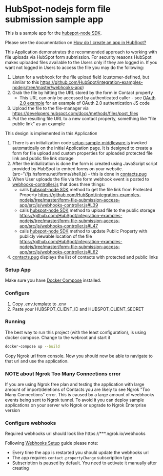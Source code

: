 # HubSpot-nodejs form file submission sample app

This is a sample app for the [hubspot-node SDK](https://github.com/MadKudu/node-hubspot). 

Please see the documentation on [How do I create an app in HubSpot?](https://developers.hubspot.com/docs/faq/how-do-i-create-an-app-in-hubspot)

This Application demonstrates the recommended approach to working with file uploads via HubSpot form submission. For security reasons HubSpot makes uploaded files available to the Users only if they are logged in. If you want not logged in Users to access the file you may do the following:

1. Listen for a webhook for the file upload field (customer-defined, but similar to this https://github.com/HubSpot/integration-examples-nodejs/tree/master/webhooks-app)
2. Grab the file by hitting the URL stored by the form in Contact property
   - This URL can only be accessed by authenticated caller - see [OAuth 2.0 example](https://github.com/HubSpot/integration-examples-nodejs/tree/master/oauth-app) for an example of OAuth 2.0 authentication JS code
3. Upload the file to the file-manager via https://developers.hubspot.com/docs/methods/files/post_files
4. Put the resulting file URL to a new contact property, something like "file public link" as an example

This design is implemented in this Application

1. There is an initialization code [setup-sample-middleware.js](https://github.com/HubSpot/integration-examples-nodejs/tree/master/form-file-submission-access-app/src/js/setup-sample-middleware.js) invoked automatically on the initial Application page. It is designed to create a form for file upload and custom properties for uploaded protected file link and public file link storage
2. After the initialization is done the form is created using JavaScript script provided by HubSpot to embed forms on your website. (src="//js.hsforms.net/forms/shell.js) - this is done in [contacts.pug](https://github.com/HubSpot/integration-examples-nodejs/tree/master/form-file-submission-access-app/src/views/contacts.pug)
3. When User uploads the file via the form webhook event is posted to [webhooks-controller.js](https://github.com/HubSpot/integration-examples-nodejs/tree/master/form-file-submission-access-app/src/js/webhooks-controller.js) that does three things:
   - calls [hubspot-node SDK](https://github.com/MadKudu/node-hubspot) method to get the file link from Protected Property https://github.com/HubSpot/integration-examples-nodejs/tree/master/form-file-submission-access-app/src/js/webhooks-controller.js#L39
   - calls [hubspot-node SDK](https://github.com/MadKudu/node-hubspot) method to upload file to the public storage https://github.com/HubSpot/integration-examples-nodejs/tree/master/form-file-submission-access-app/src/js/webhooks-controller.js#L47
   - calls [hubspot-node SDK](https://github.com/MadKudu/node-hubspot) method to update Public Property with publicly viewable location of the file https://github.com/HubSpot/integration-examples-nodejs/tree/master/form-file-submission-access-app/src/js/webhooks-controller.js#L62
4. [contacts.pug](https://github.com/HubSpot/integration-examples-nodejs/tree/master/form-file-submission-access-app/src/views/contacts.pug) displays the list of contacts with protected and public links 

### Setup App

Make sure you have [Docker Compose](https://docs.docker.com/compose/) installed.

### Configure

1. Copy .env.template to .env
2. Paste your HUBSPOT_CLIENT_ID and HUBSPOT_CLIENT_SECRET

### Running

The best way to run this project (with the least configuration), is using docker compose. Change to the webroot and start it

```bash
docker-compose up --build
```

Copy Ngrok url from console. Now you should now be able to navigate to that url and use the application.

### NOTE about Ngrok Too Many Connections error

If you are using Ngrok free plan and testing the application with large amount of import/deletions of Contacts you are likely to see Ngrok "Too Many Connections" error.
This is caused by a large amount of weebhooks events being sent to Ngrok tunnel. To avoid it you can deploy sample applications on your server w/o Ngrok or upgrade to Ngrok Enterprise version

### Configure webhooks

Required webhooks url should look like https://***.ngrok.io/webhooks

Following [Webhooks Setup](https://developers.hubspot.com/docs/methods/webhooks/webhooks-overview) guide please note:
- Every time the app is restarted you should update the webhooks url
- The app requires `contact.propertyChange` subscription type
- Subscription is paused by default. You need to activate it manually after creating

